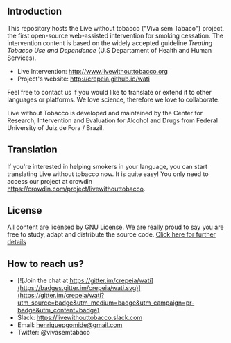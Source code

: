 Introduction
----------------

This repository hosts the Live without tobacco ("Viva sem Tabaco") project, the first open-source web-assisted intervention for smoking cessation. The intervention content is based on the widely accepted guideline *Treating Tobacco Use and Dependence* (U.S Departament of Health and Human Services).

* Live Intervention: http://www.livewithouttobacco.org
* Project's website: http://crepeia.github.io/wati

Feel free to contact us if you would like to translate or extend it to other languages or platforms. We love science, therefore we love to collaborate.

Live without Tobacco is developed and maintained by the Center for Research, Intervention and Evaluation for Alcohol and Drugs from Federal University of Juiz de Fora / Brazil.


Translation
----------------
If you're interested in helping smokers in your language, you can start translating Live without tobacco now. It is quite easy! You only need to access our project at crowdin https://crowdin.com/project/livewithouttobacco.

License
----------------
All content are licensed by GNU License. We are really proud to say you are free to study, adapt and distribute the source code. [Click here for further details](http://www.gnu.org/licenses/fdl-1.3.txt)

How to reach us?
----------------

* [![Join the chat at https://gitter.im/crepeia/wati](https://badges.gitter.im/crepeia/wati.svg)](https://gitter.im/crepeia/wati?utm_source=badge&utm_medium=badge&utm_campaign=pr-badge&utm_content=badge)
* Slack: https://livewithouttobacco.slack.com
* Email: henriquepgomide@gmail.com
* Twitter: @vivasemtabaco

